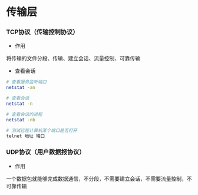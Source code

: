 # 传输层


### TCP协议（传输控制协议）

* 作用

将传输的文件分段、传输、建立会话、流量控制、可靠传输

* 查看会话

```sh
# 查看服务监听端口
netstat -an

# 查看会话
netstat -n

# 查看会话的进程
netstat -nb

# 测试远程计算机某个端口是否打开
telnet 地址 端口
```


### UDP协议（用户数据报协议）

* 作用

一个数据包就能够完成数据通信，不分段，不需要建立会话，不需要流量控制，不可靠传输
